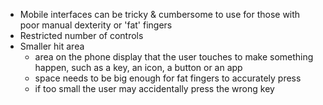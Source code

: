 - Mobile interfaces can be tricky & cumbersome to use for those with poor manual dexterity or 'fat' fingers
- Restricted number of controls
- Smaller hit area
	- area on the phone display that the user touches to make something happen, such as a key, an icon, a button or an app
	- space needs to be big enough for fat fingers to accurately press
	- if too small the user may accidentally press the wrong key